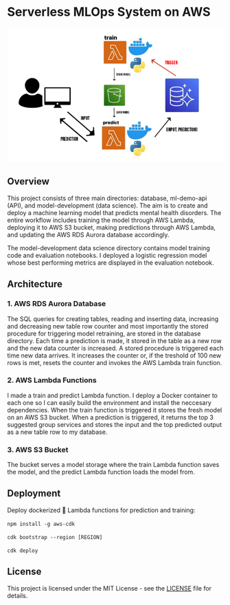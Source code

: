 # Serverless MLOps System on AWS

![Architecture](architecture.png)

## Overview

This project consists of three main directories: database, ml-demo-api (API), and model-development (data science). The aim is to create and deploy a machine learning model that predicts mental health disorders. The entire workflow includes training the model through AWS Lambda, deploying it to AWS S3 bucket, making predictions through AWS Lambda, and updating the AWS RDS Aurora database accordingly.

The model-development data science directory contains model training code and evaluation notebooks. I deployed a logistic regression model whose best performing metrics are displayed in the evaluation notebook.

## Architecture

### 1. AWS RDS Aurora Database

The SQL queries for creating tables, reading and inserting data, increasing and decreasing new table row counter and most importantly the stored procedure for triggering model retraining, are stored in the database directory. Each time a prediction is made, it stored in the table as a new row and the new data counter is increased. A stored procedure is triggered each time new data arrives. It increases the counter or, if the treshold of 100 new rows is met, resets the counter and invokes the AWS Lambda train function.

### 2. AWS Lambda Functions

I made a train and predict Lambda function. I deploy a Docker container to each one so I can easily build the environment and install the neccesary dependencies. When the train function is triggered it stores the fresh model on an AWS S3 bucket. When a prediction is triggered, it returns the top 3 suggested group services and stores the input and the top predicted output as a new table row to my database.

### 3. AWS S3 Bucket

The bucket serves a model storage where the train Lambda function saves the model, and the predict Lambda function loads the model from.

## Deployment
Deploy dockerized :whale: Lambda functions for prediction and training:

```npm install -g aws-cdk```

```cdk bootstrap --region [REGION]```

```cdk deploy```

## License

This project is licensed under the MIT License - see the [LICENSE](LICENSE) file for details.
